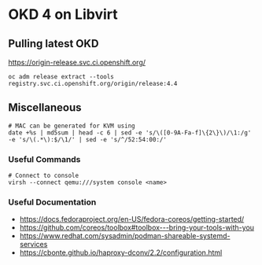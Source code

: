 # OKD 4 on Libvirt

## Pulling latest OKD

https://origin-release.svc.ci.openshift.org/

```oc adm release extract --tools registry.svc.ci.openshift.org/origin/release:4.4```

## Miscellaneous

```
# MAC can be generated for KVM using
date +%s | md5sum | head -c 6 | sed -e 's/\([0-9A-Fa-f]\{2\}\)/\1:/g' -e 's/\(.*\):$/\1/' | sed -e 's/^/52:54:00:/'
```

### Useful Commands

```
# Connect to console
virsh --connect qemu:///system console <name>
```

### Useful Documentation

* https://docs.fedoraproject.org/en-US/fedora-coreos/getting-started/
* https://github.com/coreos/toolbox#toolbox---bring-your-tools-with-you
* https://www.redhat.com/sysadmin/podman-shareable-systemd-services
* https://cbonte.github.io/haproxy-dconv/2.2/configuration.html